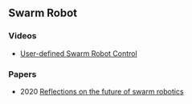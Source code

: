 ## Swarm Robot




### Videos
- [User-defined Swarm Robot Control](https://www.youtube.com/watch?v=RfzAkW34J78)



### Papers
- 2020 [Reflections on the future of swarm robotics](https://robotics.sciencemag.org/content/5/49/eabe4385)



